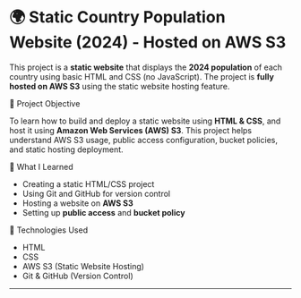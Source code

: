 
# 🌍 Static Country Population Website (2024) - Hosted on AWS S3

This project is a **static website** that displays the **2024 population** of each country using basic HTML and CSS (no JavaScript). The project is **fully hosted on AWS S3** using the static website hosting feature.

📌 Project Objective

To learn how to build and deploy a static website using **HTML & CSS**, and host it using **Amazon Web Services (AWS) S3**. This project helps understand AWS S3 usage, public access configuration, bucket policies, and static hosting deployment.

 🧠 What I Learned

- Creating a static HTML/CSS project
- Using Git and GitHub for version control
- Hosting a website on **AWS S3**
- Setting up **public access** and **bucket policy**


 🔧 Technologies Used

- HTML
- CSS
- AWS S3 (Static Website Hosting)
- Git & GitHub (Version Control)

---

